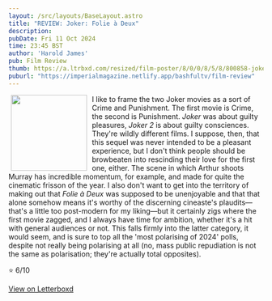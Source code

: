 ```yaml
---
layout: /src/layouts/BaseLayout.astro
title: "REVIEW: Joker: Folie à Deux"
description: 
pubDate: Fri 11 Oct 2024
time: 23:45 BST
author: 'Harold James'
pub: Film Review
thumb: https://a.ltrbxd.com/resized/film-poster/8/0/0/8/5/8/800858-joker-folie-a-deux-0-2000-0-3000-crop.jpg?v=a4bf0389e2
puburl: "https://imperialmagazine.netlify.app/bashfultv/film-review"
---
```

<img src="https://a.ltrbxd.com/resized/film-poster/8/0/0/8/5/8/800858-joker-folie-a-deux-0-2000-0-3000-crop.jpg?v=a4bf0389e2" style="width:150px;height:auto;float:left;padding-right:10px;padding-left:5px;">

I like to frame the two Joker movies as a sort of Crime and Punishment. The first movie is Crime, the second is Punishment. <i>Joker</i> was about guilty pleasures, <i>Joker 2</i> is about guilty consciences. They're wildly different films. I suppose, then, that this sequel was never intended to be a pleasant experience, but I don't think people should be browbeaten into rescinding their love for the first one, either. The scene in which Arthur shoots Murray has incredible momentum, for example, and made for quite the cinematic frisson of the year. I also don't want to get into the territory of making out that <i>Folie à Deux</i> was supposed to be unenjoyable and that that alone somehow means it's worthy of the discerning cineaste's plaudits—that's a little too post-modern for my liking—but it certainly zigs where the first movie zagged, and I always have time for ambition, whether it's a hit with general audiences or not. This falls firmly into the latter category, it would seem, and is sure to top all the 'most polarising of 2024' polls, despite not really being polarising at all (no, mass public repudiation is not the same as polarisation; they're actually total opposites).

⭐ 6/10

<a href="https://letterboxd.com/for_you_bruce/film/joker-folie-a-deux/">View on Letterboxd</a>